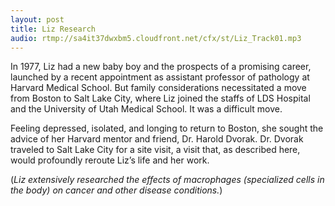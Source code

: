 ```yaml
---
layout: post
title: Liz Research
audio: rtmp://sa4it37dwxbm5.cloudfront.net/cfx/st/Liz_Track01.mp3
---
```


In 1977, Liz had a new baby boy and the prospects of a promising career, launched by a
recent appointment as assistant professor of pathology at Harvard Medical School. But
family considerations necessitated a move from Boston to Salt Lake City, where Liz
joined the staffs of LDS Hospital and the University of Utah Medical School. It was a
difficult move.

Feeling depressed, isolated, and longing to return to Boston, she sought the advice of her Harvard mentor and friend, Dr. Harold Dvorak. Dr. Dvorak traveled to Salt Lake City for a site visit, a visit that, as described here, would profoundly reroute Liz’s life and her work.

(*Liz extensively researched the effects of macrophages (specialized cells in the body) on cancer and other disease conditions.*)